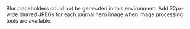 Blur placeholders could not be generated in this environment.
Add 32px-wide blurred JPEGs for each journal hero image when image processing tools are available.
